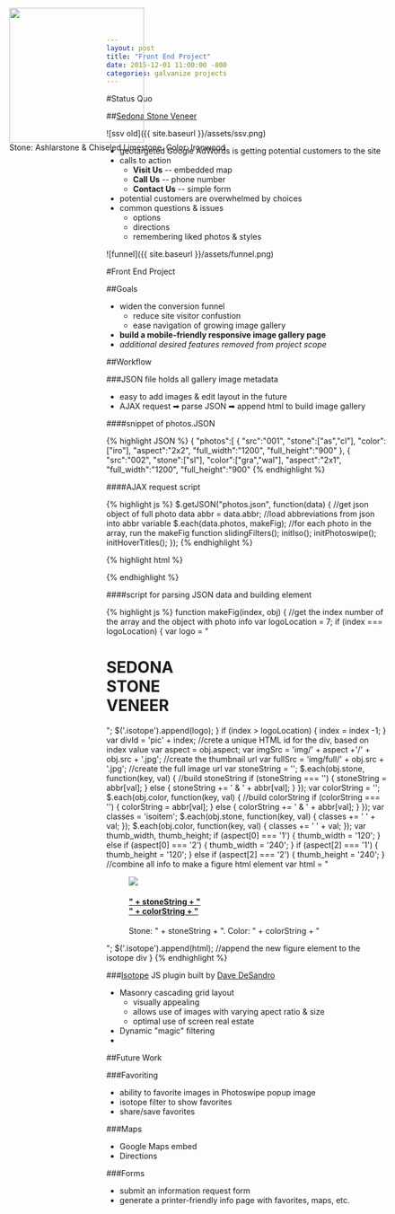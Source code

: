 ```yaml
---
layout: post
title: "Front End Project"
date: 2015-12-01 11:00:00 -800
categories: galvanize projects
---
```


#Status Quo

##[Sedona Stone Veneer](http://www.sedonaSV.com)

![ssv old]({{ site.baseurl }}/assets/ssv.png)

* geotargeted Google AdWords is getting potential customers to the site
* calls to action
	* **Visit Us** -- embedded map
	* **Call Us** -- phone number
	* **Contact Us** -- simple form
* potential customers are overwhelmed by choices
* common questions & issues
	* options
	* directions
	* remembering liked photos & styles

![funnel]({{ site.baseurl }}/assets/funnel.png)


#Front End Project

##Goals

* widen the conversion funnel
	* reduce site visitor confustion
	* ease navigation of growing image gallery
* **build a mobile-friendly responsive image gallery page**
* *additional desired features removed from project scope*

##Workflow

###JSON file holds all gallery image metadata

* easy to add images & edit layout in the future
* AJAX request ➡ parse JSON ➡ append html to build image gallery

####snippet of photos.JSON

{% highlight JSON %}
    {
	"photos":[
		{
			"src":"001",
			"stone":["as","cl"],
			"color":["iro"],
			"aspect":"2x2",
			"full_width":"1200",
			"full_height":"900"
		},
		{
			"src":"002",
			"stone":["sl"],
			"color":["gra","wal"],
			"aspect":"2x1",
			"full_width":"1200",
			"full_height":"900"
{% endhighlight %}

####AJAX request script

{% highlight js %}
$.getJSON("photos.json", function(data) { //get json object of full photo data
    abbr = data.abbr; //load abbreviations from json into abbr variable
    $.each(data.photos, makeFig); //for each photo in the array, run the makeFig function
    	slidingFilters();
    	initIso();
    	initPhotoswipe();
    	initHoverTitles();
});
{% endhighlight %}

{% highlight html %}
<figure id="pic0" class="isoitem as cl iro" style="position: absolute; left: 15px; top: 0px;">
    <a href="img/full/001.jpg" type="image/jpeg" data-size="1200x900"><img class="img-" src="img/2x2/001.jpg" width="240" height="240">
        <h4 style="display: none;">Ashlarstone &amp; Chiseled Limestone<br>Ironwood</h4></a>
    <figcaption>Stone: Ashlarstone &amp; Chiseled Limestone. Color: Ironwood</figcaption>
</figure>
{% endhighlight %}


####script for parsing JSON data and building element

{% highlight js %}
function makeFig(index, obj) { //get the index number of the array and the object with photo info
	var logoLocation = 7;
	if (index === logoLocation) {
		var logo = "<div class='isoitem logo'><h1>SEDONA<br>STONE<br>VENEER</h1></div>";
		$('.isotope').append(logo);
	}
	if (index > logoLocation) {
		index = index -1;
	}
    var divId = 'pic' + index; //crete a unique HTML id for the div, based on index value
    var aspect = obj.aspect;
    var imgSrc = 'img/' + aspect +'/' + obj.src + '.jpg'; //create the thumbnail url 
    var fullSrc = 'img/full/' + obj.src + '.jpg'; //create the full image url
    var stoneString = '';
    $.each(obj.stone, function(key, val) { //build stoneString 
        if (stoneString === '') {
            stoneString = abbr[val];
        } else {
            stoneString += ' & ' + abbr[val];
        }
    });
    var colorString = '';
    $.each(obj.color, function(key, val) { //build colorString
        if (colorString === '') {
            colorString = abbr[val];
        } else {
            colorString += ' & ' + abbr[val];
        }
    });
    var classes = 'isoitem';
    $.each(obj.stone, function(key, val) {
    	classes += ' ' + val;
    });
    $.each(obj.color, function(key, val) {
    	classes += ' ' + val;
    });
    var thumb_width, thumb_height;
    if (aspect[0] === '1') {
    	thumb_width = '120';
    } else if (aspect[0] === '2') {
    	thumb_width = '240';
    }
    if (aspect[2] === '1') {
    	thumb_height = '120';
    } else if (aspect[2] === '2') {
    	thumb_height = '240';
    }
    //combine all info to make a figure html element 
   	var html = "<figure id='" + divId + "' class='" + classes + "'><a href='" + fullSrc + "' type='image/jpeg' data-size='" + obj.full_width + "x" + obj.full_height + "'><img class='img-' src='"+ imgSrc + "' width='" + thumb_width + "' height='" + thumb_height + "'><h4>" + stoneString + "<br>" + colorString + "</h4></a><figcaption>Stone: " + stoneString + ". Color: " + colorString + "</figcaption></figure>";
   	$('.isotope').append(html); //append the new figure element to the isotope div
}
{% endhighlight %}


###[Isotope](http://isotope.metafizzy.co/) JS plugin built by [Dave DeSandro](http://desandro.com/)

* Masonry cascading grid layout
	* visually appealing
	* allows use of images with varying apect ratio & size
	* optimal use of screen real estate
* Dynamic "magic" filtering
* 


##Future Work

###Favoriting 

* ability to favorite images in Photoswipe popup image
* isotope filter to show favorites
* share/save favorites

###Maps

* Google Maps embed
* Directions

###Forms

* submit an information request form 
* generate a printer-friendly info page with favorites, maps, etc.
